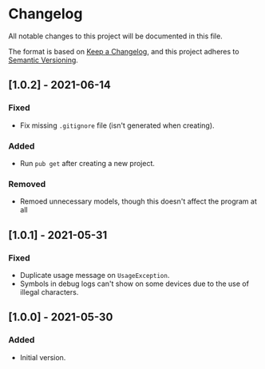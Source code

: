 # Changelog
All notable changes to this project will be documented in this file.

The format is based on [Keep a Changelog](https://keepachangelog.com/en/1.0.0/),
and this project adheres to [Semantic Versioning](https://semver.org/spec/v2.0.0.html).

## [1.0.2] - 2021-06-14
### Fixed
- Fix missing `.gitignore` file (isn't generated when creating).
### Added
- Run `pub get` after creating a new project.
### Removed
- Remoed unnecessary models, though this doesn't affect the program at all

## [1.0.1] - 2021-05-31
### Fixed
- Duplicate usage message on `UsageException`.
- Symbols in debug logs can't show on some devices due to the use of illegal characters.

## [1.0.0] - 2021-05-30
### Added
- Initial version.